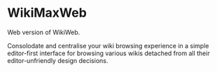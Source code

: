 # WikiMaxWeb

Web version of WikiWeb.

Consolodate and centralise your wiki browsing experience in a simple editor-first interface for browsing various wikis detached from all their editor-unfriendly design decisions.
